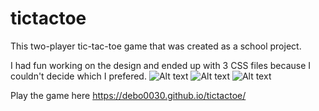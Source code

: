 # tictactoe

This two-player tic-tac-toe game that was created as a school project. 

I had fun working on the design and ended up with 3 CSS files because I couldn't decide which I prefered.
![Alt text](https://github.com/debo0030/tictactoe/blob/gh-pages/img/ScreenShot1.png "CSS 1")
![Alt text](https://github.com/debo0030/tictactoe/blob/gh-pages/img/ScreenShot2.png "CSS 1")
![Alt text](https://github.com/debo0030/tictactoe/blob/gh-pages/img/ScreenShot3.png "CSS 1")

Play the game here https://debo0030.github.io/tictactoe/
